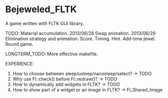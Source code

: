 Bejeweled_FLTK
==============
A game written with FLTK GUI library.

TODO:
Material accumulation. 2013/06/28
Swap animation. 2013/06/29
Elimination strategy and animation.
Score.
Timing.
Hint.
Add-time jewel.
Round game.

LONGTERM_TODO:
More effective makefile.

EXPERIENCE:
1. How to choose between sleep/usleep/nanosleep/select?
-> TODO
2. Why use Fl::check() before Fl::redraw()?
-> TODO
3. How to dynamically add widgets in FLTK?
-> TODO
4. How to show part of a widget or an image in FLTK?
-> Fl_Shared_Image